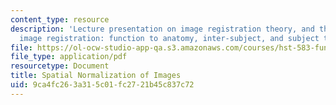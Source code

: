 ```yaml
---
content_type: resource
description: 'Lecture presentation on image registration theory, and three types of
  image registration: function to anatomy, inter-subject, and subject to atlas.'
file: https://ol-ocw-studio-app-qa.s3.amazonaws.com/courses/hst-583-functional-magnetic-resonance-imaging-data-acquisition-and-analysis-fall-2008/9ca4fc263a315c01fc2721b45c837c72_1208_ms_norm.pdf
file_type: application/pdf
resourcetype: Document
title: Spatial Normalization of Images
uid: 9ca4fc26-3a31-5c01-fc27-21b45c837c72
---
```

